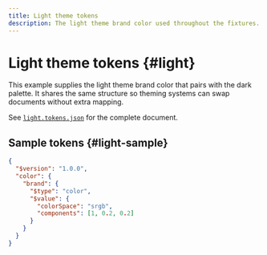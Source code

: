 ```yaml
---
title: Light theme tokens
description: The light theme brand color used throughout the fixtures.
---
```


# Light theme tokens {#light}

This example supplies the light theme brand color that pairs with the dark palette. It shares the same structure so theming systems can swap documents without extra mapping.

See [`light.tokens.json`](https://github.com/bylapidist/dtif/blob/main/examples/light.tokens.json) for the complete document.

## Sample tokens {#light-sample}

```json dtif
{
  "$version": "1.0.0",
  "color": {
    "brand": {
      "$type": "color",
      "$value": {
        "colorSpace": "srgb",
        "components": [1, 0.2, 0.2]
      }
    }
  }
}
```
